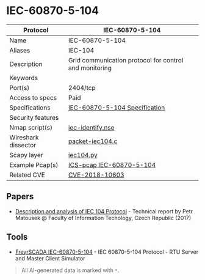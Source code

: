 # IEC-60870-5-104

| Protocol | IEC-60870-5-104 |
|---|---|
| Name | IEC-60870-5-104 |
| Aliases | IEC-104 |
| Description | Grid communication protocol for control and monitoring |
| Keywords |  |
| Port(s) | 2404/tcp |
| Access to specs | Paid |
| Specifications | [IEC-60870-5-104 Specification](https://webstore.iec.ch/publication/25035) |
| Security features |  |
| Nmap script(s) | [iec-identify.nse](https://nmap.org/nsedoc/scripts/iec-identify.html) |
| Wireshark dissector | [packet-iec104.c](https://github.com/wireshark/wireshark/blob/master/epan/dissectors/packet-iec104.c) |
| Scapy layer | [iec104.py](https://github.com/secdev/scapy/tree/master/scapy/contrib/scada/iec104) |
| Example Pcap(s) | [ICS-pcap IEC-60870-5-104](https://github.com/automayt/ICS-pcap/tree/master/IEC%2060870) |
| Related CVE | [CVE-2018-10603](https://nvd.nist.gov/vuln/detail/CVE-2018-10603) |

## Papers
- [Description and analysis of IEC 104 Protocol](https://www.fit.vut.cz/research/publication/11570/.en) - Technical report by Petr Matousek @ Faculty of Information Techology, Czech Republic (2017)
## Tools
- [FreyrSCADA IEC-60870-5-104](https://github.com/FreyrSCADA/IEC-60870-5-104) - IEC 60870-5-104 Protocol - RTU Server and Master Client Simulator

> All AI-generated data is marked with `*`.

